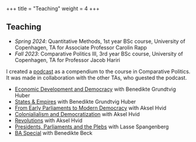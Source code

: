 +++
title = "Teaching"
weight = 4
+++

## Teaching
* *Spring 2024*: Quantitative Methods, 1st year BSc course, University of Copenhagen, TA for Associate Professor Carolin Rapp
* *Fall 2023*: Comparative Politics III, 3rd year BSc course, University of Copenhagen, TA for Professor Jacob Hariri

I created a [podcast](http://medandreord.dk/maos-nye-podcast-det-akademiske-kvarter/) as a compendium to the course in Comparative Politics. It was made in collaboration with the other TAs, who guested the podcast.
* [Economic Development and Democracy](https://podcasts.apple.com/dk/podcast/%C3%B8konomisk-udvikling-demokrati/id1644873072?i=1000579321369) with Benedikte Grundtvig Huber
* [States & Empires](https://podcasts.apple.com/dk/podcast/stater-imperier/id1644873072?i=1000579371705) with Benedikte Grundtvig Huber
* [From Early Parliaments to Modern Democracy](https://podcasts.apple.com/dk/podcast/fra-tidlige-parlamenter-til-moderne-demokratier/id1644873072?i=1000580560652) with Aksel Hvid
* [Colonialialism and Democratization](https://podcasts.apple.com/dk/podcast/koloniseringens-indflydelse-p%C3%A5-demokratisk-udvikling/id1644873072?i=1000581283897) with Aksel Hvid
* [Revolutions](https://podcasts.apple.com/dk/podcast/revolutioner/id1644873072?i=1000584411254) with Aksel Hvid
* [Presidents, Parliaments and the Plebs](https://podcasts.apple.com/dk/podcast/pr%C3%A6sidenter-parlamenter-og-p%C3%B8blen/id1644873072?i=1000586876727) with Lasse Spangenberg
* [BA Special](https://podcasts.apple.com/dk/podcast/ba-special/id1644873072?i=1000590080116) with Benedikte Beck
